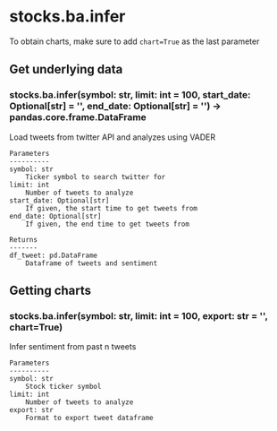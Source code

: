 # stocks.ba.infer

To obtain charts, make sure to add `chart=True` as the last parameter

## Get underlying data 
### stocks.ba.infer(symbol: str, limit: int = 100, start_date: Optional[str] = '', end_date: Optional[str] = '') -> pandas.core.frame.DataFrame

Load tweets from twitter API and analyzes using VADER

    Parameters
    ----------
    symbol: str
        Ticker symbol to search twitter for
    limit: int
        Number of tweets to analyze
    start_date: Optional[str]
        If given, the start time to get tweets from
    end_date: Optional[str]
        If given, the end time to get tweets from

    Returns
    -------
    df_tweet: pd.DataFrame
        Dataframe of tweets and sentiment

## Getting charts 
### stocks.ba.infer(symbol: str, limit: int = 100, export: str = '', chart=True)

Infer sentiment from past n tweets

    Parameters
    ----------
    symbol: str
        Stock ticker symbol
    limit: int
        Number of tweets to analyze
    export: str
        Format to export tweet dataframe
